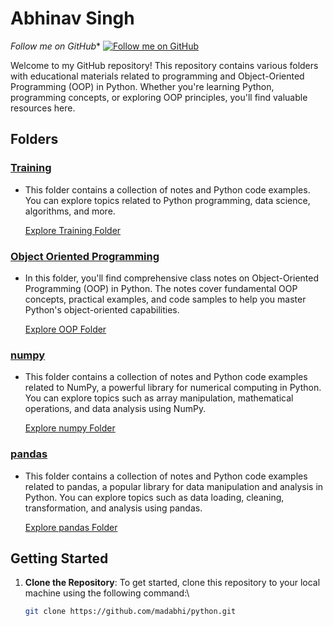 # Abhinav Singh
*Follow me on GitHub** 
[![Follow me on GitHub](https://img.shields.io/github/followers/madabhi?style=social)](https://github.com/madabhi)


Welcome to my GitHub repository! This repository contains various folders with educational materials related to programming and Object-Oriented Programming (OOP) in Python. Whether you're learning Python, programming concepts, or exploring OOP principles, you'll find valuable resources here.

## Folders

### [Training](Training/)
- This folder contains a collection of notes and Python code examples. You can explore topics related to Python programming, data science, algorithms, and more. 

   [Explore Training Folder](https://github.com/madabhi/python/tree/master/Training)

### [Object Oriented Programming](Object%20Oriented%20Programming/)
- In this folder, you'll find comprehensive class notes on Object-Oriented Programming (OOP) in Python. The notes cover fundamental OOP concepts, practical examples, and code samples to help you master Python's object-oriented capabilities.

   [Explore OOP Folder](https://github.com/madabhi/python/tree/master/Object%20Oriented%20Programming)
  
### [numpy](Pattern%20Module/numpy/)
- This folder contains a collection of notes and Python code examples related to NumPy, a powerful library for numerical computing in Python. You can explore topics such as array manipulation, mathematical operations, and data analysis using NumPy.

   [Explore numpy Folder](https://github.com/madabhi/python/tree/master/Pattern%20Module/numpy)


### [pandas](Pattern%20Module/pandas/)
- This folder contains a collection of notes and Python code examples related to pandas, a popular library for data manipulation and analysis in Python. You can explore topics such as data loading, cleaning, transformation, and analysis using pandas.

   [Explore pandas Folder](https://github.com/madabhi/python/tree/master/Pattern%20Module/pandas)


## Getting Started

1. **Clone the Repository**: To get started, clone this repository to your local machine using the following command:\
   
   ```bash
   git clone https://github.com/madabhi/python.git
   ```
